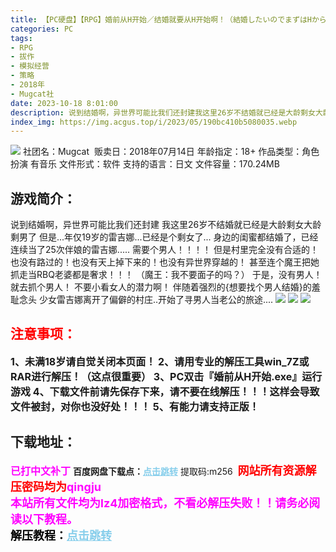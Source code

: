 ```yaml
---
title: 【PC硬盘】【RPG】婚前从H开始／结婚就要从H开始啊！（結婚したいのでまずはHから始めませんか）
categories: PC
tags:
- RPG
- 拔作
- 模拟经营
- 策略
- 2018年
- Mugcat社
date: 2023-10-18 8:01:00
description: 说到结婚啊，异世界可能比我们还封建我这里26岁不结婚就已经是大龄剩女大龄剩男了但是...年仅19岁的雷吉娜...已经是个剩女了...身边的闺蜜都结婚了，已经连续当了25次伴娘的雷吉娜.....需要个男人！！！！但是村里完全没有合适的！也没有路过的！也没有天上掉下来的！也没有异世界穿越的！甚至连个魔王把她抓走当RBQ老婆都是奢求！！！（魔王：我不要面子的吗？）于是，没有男人！就去抓个男人！
index_img: https://img.acgus.top/i/2023/05/190bc410b5080035.webp
---
```

![](https://img.acgus.top/i/2023/05/190bc410b5080035.webp)
社团名：Mugcat 
贩卖日：2018年07月14日
年龄指定：18+
作品类型：角色扮演 有音乐
文件形式：软件
支持的语言：日文
文件容量：170.24MB

## 游戏简介：
说到结婚啊，异世界可能比我们还封建
我这里26岁不结婚就已经是大龄剩女大龄剩男了
但是...年仅19岁的雷吉娜...已经是个剩女了...
身边的闺蜜都结婚了，已经连续当了25次伴娘的雷吉娜.....
需要个男人！！！！
但是村里完全没有合适的！也没有路过的！也没有天上掉下来的！也没有异世界穿越的！
甚至连个魔王把她抓走当RBQ老婆都是奢求！！！
（魔王：我不要面子的吗？）
于是，没有男人！就去抓个男人！
不要小看女人的潜力啊！
伴随着强烈的{想要找个男人结婚}的羞耻念头
少女雷吉娜离开了偏僻的村庄..开始了寻男人当老公的旅途....
![](https://img.acgus.top/i/2023/05/de61526f79080047.webp)
![](https://img.acgus.top/i/2023/05/45c50d8c6d080043.webp)
![](https://img.acgus.top/i/2023/05/0fd742a342080039.webp)





## <font color=#FF0000 >注意事项：</font>
<font size=3><b>1、未满18岁请自觉关闭本页面！
2、请用专业的解压工具win_7Z或RAR进行解压！（这点很重要）
3、PC双击『婚前从H开始.exe』运行游戏
4、下载文件前请先保存下来，请不要在线解压！！！这样会导致文件被封，对你也没好处！！！
5、有能力请支持正版！</b></font>

## 下载地址：
<font color=#FF00FF size=3><b>已打中文补丁</b></font>
<b>百度网盘下载点：</b><a href="https://pan.baidu.com/s/1N7z14VHsb5hGfamPIGmycw?pwd=m256" style="color: #87CEEB;"><b>点击跳转</b></a> 提取码:m256
<a style="padding: 0" href="https://post.qingju.org/AD/"><img style="max-width:100%" src="https://img.acgus.top/i/2024/07/478f689b8021d8d499ab43d21acf137a.gif" alt=""></a>
<b><font color=#FF0000 size=4>网站所有资源解压密码均为</b></font><b><font color=#FF00FF size=4>qingju</font><font color=#FF0000 ></font></b><br><b><font color=#FF00FF size=4>本站所有文件均为lz4加密格式，不看必解压失败！！请务必阅读以下教程。</b></font><br><b><font color=#000 size=4>解压教程：</b><a href="https://post.qingju.org/tutorial/000/" style="color: #87CEEB;"><b>点击跳转</b></a>